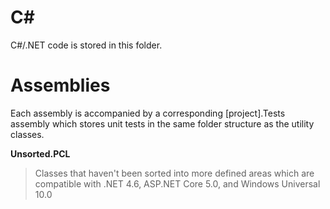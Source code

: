 # C# #
C#/.NET code is stored in this folder.

# Assemblies

Each assembly is accompanied by a corresponding \[project\].Tests assembly
which stores unit tests in the same folder structure as the utility classes.

**Unsorted.PCL**
> Classes that haven't been sorted into more defined areas which are compatible with .NET 4.6, ASP.NET Core 5.0, and Windows Universal 10.0
